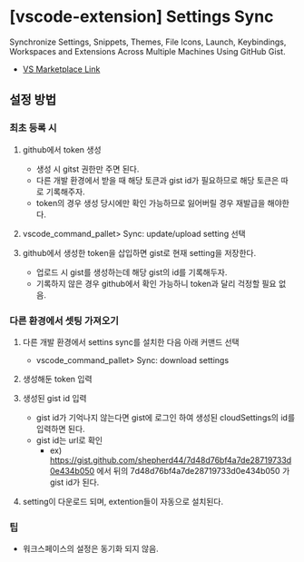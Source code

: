 # [vscode-extension] Settings Sync

Synchronize Settings, Snippets, Themes, File Icons, Launch, Keybindings, Workspaces and Extensions Across Multiple Machines Using GitHub Gist.

* [VS Marketplace Link](https://marketplace.visualstudio.com/items?itemName=Shan.code-settings-sync)

## 설정 방법

### 최초 등록 시

1. github에서 token 생성

   * 생성 시 gitst 권한만 주면 된다.
   * 다른 개발 환경에서 받을 때 해당 토큰과 gist id가 필요하므로 해당 토큰은 따로 기록해주자.
   * token의 경우 생성 당시에만 확인 가능하므로 잃어버릴 경우 재발급을 해야한다.

1. vscode_command_pallet> Sync: update/upload setting 선택

1. github에서 생성한 token을 삽입하면 gist로 현재 setting을 저장한다.

   * 업로드 시 gist를 생성하는데 해당 gist의 id를 기록해두자.
   * 기록하지 않은 경우 github에서 확인 가능하니 token과 달리 걱정할 필요 없음.

### 다른 환경에서 셋팅 가져오기

1. 다른 개발 환경에서 settins sync를 설치한 다음 아래 커맨드 선택

   * vscode_command_pallet> Sync: download settings

1. 생성해둔 token 입력

1. 생성된 gist id 입력

   * gist id가 기억나지 않는다면 gist에 로그인 하여 생성된 cloudSettings의 id를 입력하면 된다.
   * gist id는 url로 확인
      * ex) https://gist.github.com/shepherd44/7d48d76bf4a7de28719733d0e434b050
        에서 뒤의 7d48d76bf4a7de28719733d0e434b050 가 gist id가 된다.

1. setting이 다운로드 되며, extention들이 자동으로 설치된다.

### 팁

* 워크스페이스의 설정은 동기화 되지 않음.